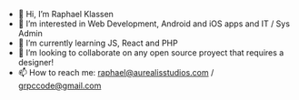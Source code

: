 - 👋 Hi, I’m Raphael Klassen
- 👀 I’m interested in Web Development, Android and iOS apps and IT / Sys Admin
- 🌱 I’m currently learning JS, React and PHP
- 💞️ I’m looking to collaborate on any open source proyect that requires a designer!
- 📫 How to reach me: raphael@aurealisstudios.com / grpccode@gmail.com
